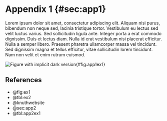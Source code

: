 
# Appendix 1 {#sec:app1}

Lorem ipsum dolor sit amet, consectetur adipiscing elit. Aliquam nisi purus,
bibendum non neque sed, lacinia tristique tortor. Vestibulum eu lectus sed velit
luctus varius. Sed sollicitudin ligula ante. Integer porta a erat commodo
dignissim. Duis et lectus diam. Nulla id erat vestibulum nisi placerat
efficitur. Nulla a semper libero. Praesent pharetra ullamcorper massa vel
tincidunt. Sed dignissim magna et tellus efficitur, vitae sollicitudin lorem
tincidunt. Nam non velit et enim rutrum euismod.

![Figure with implicit dark version](figures/anscombe){#fig:app1ex1}

## References

* @fig:ex1
* @tbl:ex2
* @knuthwebsite
* @sec:app2
* @tbl:app2ex1
